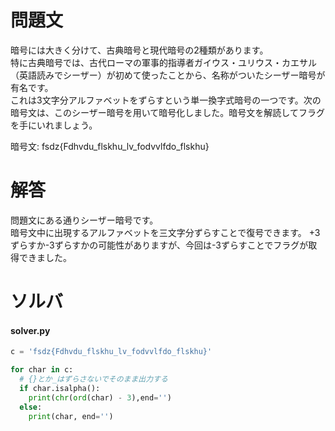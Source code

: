 # 問題文
暗号には大きく分けて、古典暗号と現代暗号の2種類があります。  
特に古典暗号では、古代ローマの軍事的指導者ガイウス・ユリウス・カエサル（英語読みでシーザー）が初めて使ったことから、名称がついたシーザー暗号が有名です。  
これは3文字分アルファベットをずらすという単一換字式暗号の一つです。次の暗号文は、このシーザー暗号を用いて暗号化しました。暗号文を解読してフラグを手にいれましょう。

暗号文: fsdz{Fdhvdu_flskhu_lv_fodvvlfdo_flskhu}

# 解答
問題文にある通りシーザー暗号です。  
暗号文中に出現するアルファベットを三文字分ずらすことで復号できます。
+3ずらすか-3ずらすかの可能性がありますが、今回は-3ずらすことでフラグが取得できました。

# ソルバ
#### solver.py
```python
c = 'fsdz{Fdhvdu_flskhu_lv_fodvvlfdo_flskhu}'

for char in c:
  # {}とか_はずらさないでそのまま出力する
  if char.isalpha():
    print(chr(ord(char) - 3),end='')
  else:
    print(char, end='')
```